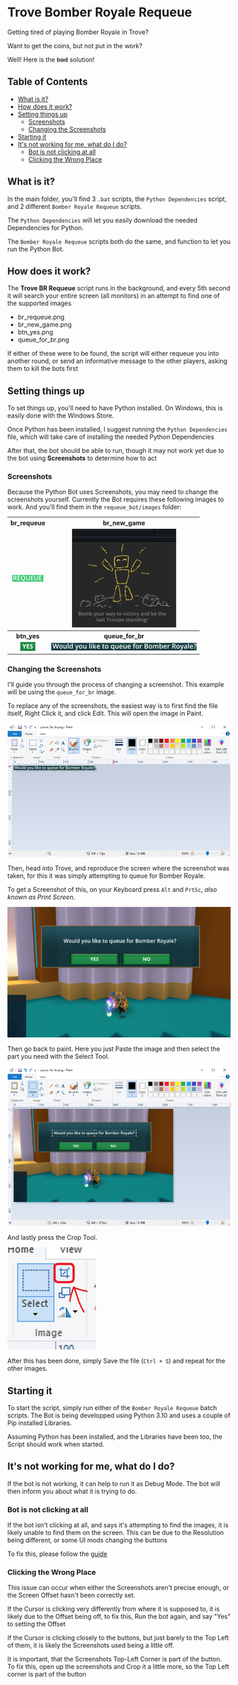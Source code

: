 # Trove Bomber Royale Requeue

Getting tired of playing Bomber Royale in Trove?

Want to get the coins, but not put in the work?

Well! Here is the ~~bad~~ solution!

## Table of Contents

- [What is it?](#what-is-it-)
- [How does it work?](#how-does-it-work-)
- [Setting things up](#setting-things-up)
  - [Screenshots](#screenshots)
  - [Changing the Screenshots](#changing-the-screenshots)
- [Starting it](#starting-it)
- [It's not working for me, what do I do?](#it-s-not-working-for-me--what-do-i-do-)
  - [Bot is not clicking at all](#bot-is-not-clicking-at-all)
  - [Clicking the Wrong Place](#clicking-the-wrong-place)

## What is it?

In the main folder, you'll find 3 `.bat` scripts, the `Python Dependencies` script, and 2 different `Bomber Royale Requeue` scripts.

The `Python Dependencies` will let you easily download the needed Dependencies for Python.

The `Bomber Royale Requeue` scripts both do the same, and function to let you run the Python Bot.

## How does it work?

The **Trove BR Requeue** script runs in the background, and every 5th second it will search your entire screen (all monitors) in an attempt to find one of the supported images

- br_requeue.png
- br_new_game.png
- btn_yes.png
- queue_for_br.png

If either of these were to be found, the script will either requeue you into another round, or send an informative message to the other players, asking them to kill the bots first

## Setting things up

To set things up, you'll need to have Python installed. On Windows, this is easily done with the Windows Store.

Once Python has been installed, I suggest running the `Python Dependencies` file, which will take care of installing the needed Python Dependencies

After that, the bot should be able to run, though it may not work yet due to the bot using **Screenshots** to determine how to act

### Screenshots

Because the Python Bot uses Screenshots, you may need to change the screenshots yourself. Currently the Bot requires these following images to work. And you'll find them in the `requeue_bot/images` folder:

<table>
    <th>br_requeue</th>
    <th>br_new_game</th>
    <tr> 
        <td align=center>
            <img src=requeue_bot/images/br_requeue.png/>
        </td>
        <td align=center>
            <img src=requeue_bot/images/br_new_game.png/>
        </td>
    </tr>
    <th>btn_yes</th>
    <th>queue_for_br</th>
    <tr>
        <td align=center>
            <img src=requeue_bot/images/btn_yes.png/>
        </td>
        <td align=center>
            <img src=requeue_bot/images/queue_for_br.png/>
        </td>
    </tr>
<table>

### Changing the Screenshots

I'll guide you through the process of changing a screenshot. This example will be using the `queue_for_br` image.

To replace any of the screenshots, the easiest way is to first find the file itself, Right Click it, and click Edit. This will open the image in Paint.

![queueue_for_br in paint](guide/edit_image.png)

Then, head into Trove, and reproduce the screen where the screenshot was taken, for this it was simply attempting to queue for Bomber Royale.

To get a Screenshot of this, on your Keyboard press `Alt` and `PrtSc`, _also known as Print Screen_.

![Confirm Queue for Bomber Royale](guide/confirm_queue.png)

Then go back to paint. Here you just Paste the image and then select the part you need with the Select Tool.

![Selection Box around needed image](guide/paint_selection_box.png)

And lastly press the Crop Tool.

![Paint Cropping Tool](guide/crop_tool.png)

After this has been done, simply Save the file (`Ctrl + S`) and repeat for the other images.

## Starting it

To start the script, simply run either of the `Bomber Royale Requeue` batch scripts. The Bot is being developped using Python 3.10 and uses a couple of Pip installed Libraries.

Assuming Python has been installed, and the Libraries have been too, the Script should work when started.

## It's not working for me, what do I do?

If the bot is not working, it can help to run it as Debug Mode. The bot will then inform you about what it is trying to do.

### Bot is not clicking at all

If the bot isn't clicking at all, and says it's attempting to find the images, it is likely unable to find them on the screen. This can be due to the Resolution being different, or some UI mods changing the buttons

To fix this, please follow the [guide](#changing-the-screenshots)

### Clicking the Wrong Place

This issue can occur when either the Screenshots aren't precise enough, or the Screen Offset hasn't been correctly set.

If the Cursor is clicking very differently from where it is supposed to, it is likely due to the Offset being off, to fix this, Run the bot again, and say "Yes" to setting the Offset

If the Cursor is clicking closely to the buttons, but just barely to the Top Left of them, it is likely the Screenshots used being a little off.

It is important, that the Screenshots Top-Left Corner is part of the button. To fix this, open up the screenshots and Crop it a little more, so the Top Left corner is part of the button
